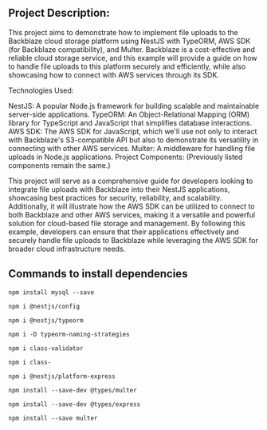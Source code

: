 

## Project Description:
This project aims to demonstrate how to implement file uploads to the Backblaze cloud storage platform using NestJS with TypeORM, AWS SDK (for Backblaze compatibility), and Multer. Backblaze is a cost-effective and reliable cloud storage service, and this example will provide a guide on how to handle file uploads to this platform securely and efficiently, while also showcasing how to connect with AWS services through its SDK.

Technologies Used:

NestJS: A popular Node.js framework for building scalable and maintainable server-side applications.
TypeORM: An Object-Relational Mapping (ORM) library for TypeScript and JavaScript that simplifies database interactions.
AWS SDK: The AWS SDK for JavaScript, which we'll use not only to interact with Backblaze's S3-compatible API but also to demonstrate its versatility in connecting with other AWS services.
Multer: A middleware for handling file uploads in Node.js applications.
Project Components:
(Previously listed components remain the same.)

This project will serve as a comprehensive guide for developers looking to integrate file uploads with Backblaze into their NestJS applications, showcasing best practices for security, reliability, and scalability. Additionally, it will illustrate how the AWS SDK can be utilized to connect to both Backblaze and other AWS services, making it a versatile and powerful solution for cloud-based file storage and management. By following this example, developers can ensure that their applications effectively and securely handle file uploads to Backblaze while leveraging the AWS SDK for broader cloud infrastructure needs.

## Commands to install dependencies

```shell
npm install mysql --save
```
```shell
npm i @nestjs/config
```
```shell
npm i @nestjs/typeorm
```
```shell
npm i -D typeorm-naming-strategies
```
```shell
npm i class-validator
```
```shell
npm i class-
```
```shell
npm i @nestjs/platform-express
```
```shell
npm install --save-dev @types/multer
```
```shell
npm install --save-dev @types/express
```
```shell
npm install --save multer
